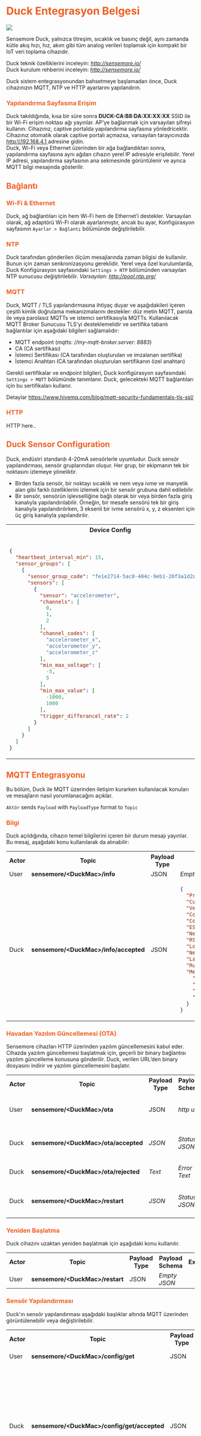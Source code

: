 # <span style="color: rgb(240,95,34)">Duck Entegrasyon Belgesi</span>
<img src="images/Sensemore_product_duck.gif"/>

Sensemore Duck, yalnızca titreşim, sıcaklık ve basınç değil, aynı zamanda kütle akış hızı, hız, akım gibi tüm analog verileri toplamak için kompakt bir IoT veri toplama cihazıdır.

Duck teknik özelliklerini inceleyin: _<http://sensemore.io/>_  
Duck kurulum rehberini inceleyin: _<http://sensemore.io/>_

Duck sistem entegrasyonundan bahsetmeye başlamadan önce, Duck cihazınızın MQTT, NTP ve HTTP ayarlarını yapılandırın.

### <span style="color: rgb(240,95,34)">Yapılandırma Sayfasına Erişim</span>
Duck takıldığında, kısa bir süre sonra **DUCK-CA:B8:DA:XX:XX:XX** SSID ile bir Wi-Fi erişim noktası ağı yayınlar. AP’ye bağlanmak için varsayılan şifreyi kullanın. Cihazınız, captive portalda yapılandırma sayfasına yönledricektir. Cihazınız otomatik olarak captive portalı açmazsa, varsayılan tarayıcınızda [http:\\\\192.168.4.1 ](http:\192.168.4.1) adresine gidin.  
Duck, Wi-Fi veya Ethernet üzerinden bir ağa bağlandıktan sonra, yapılandırma sayfasına aynı ağdan cihazın yerel IP adresiyle erişilebilir. Yerel IP adresi, yapılandırma sayfasının ana sekmesinde görüntülenir ve ayrıca MQTT bilgi mesajında gösterilir.

## <span style="color: rgb(240,95,34)">Bağlantı</span>

### <span style="color: rgb(240,95,34)">Wi-Fi & Ethernet</span>
Duck, ağ bağlantıları için hem Wi-Fi hem de Ethernet’i destekler. Varsayılan olarak, ağ adaptörü Wi-Fi olarak ayarlanmıştır, ancak bu ayar, Konfigürasyon sayfasının `Ayarlar > Bağlantı` bölümünde değiştirilebilir.

### <span style="color: rgb(240,95,34)">NTP</span>
Duck tarafından gönderilen ölçüm mesajlarında zaman bilgisi de kullanılır. Bunun için zaman senkronizasyonu gereklidir. Yerel veya özel kurulumlarda, Duck Konfigürasyon sayfasındaki  `Settings > NTP` bölümünden varsayılan NTP sunucusu değiştirilebilir.
_Varsayılan: <http://pool.ntp.org/>_

### <span style="color: rgb(240,95,34)">MQTT</span>
Duck, MQTT / TLS yapılandırmasına ihtiyaç duyar ve aşağıdakileri içeren çeşitli kimlik doğrulama mekanizmalarını destekler: düz metin MQTT, parola ile veya parolasız MQTTs ve istemci sertifikasıyla MQTTs. Kullanılacak MQTT Broker Sunucusu TLS’yi desteklemelidir ve sertifika tabanlı bağlantılar için aşağıdaki bilgileri sağlamalıdır:

-   MQTT endpoint (_mqtts: //my-mqtt-broker.server: 8883_)
-   CA (CA sertifikası)
-   İstemci Sertifikası (CA tarafından oluşturulan ve imzalanan sertifika)
-   İstemci Anahtarı (CA tarafından oluşturulan sertifikanın özel anahtarı)

Gerekli sertifikalar ve endpoint bilgileri, Duck konfigürasyon sayfasındaki `Settings > MQTT` bölümünde tanımlanır. Duck, gelecekteki MQTT bağlantıları için bu sertifikaları kullanır.

Detaylar
https://www.hivemq.com/blog/mqtt-security-fundamentals-tls-ssl/

### <span style="color: rgb(240,95,34)">HTTP</span>
HTTP here..

## <span style="color: rgb(240,95,34)">Duck Sensor Configuration</span>

Duck, endüstri standardı 4-20mA sensörlerle uyumludur. Duck sensör yapılandırması, sensör gruplarından oluşur. Her grup, bir ekipmanın tek bir noktasını izlemeye yöneliktir.  
- Birden fazla sensör, bir noktayı sıcaklık ve nem veya ivme ve manyetik alan gibi farklı özelliklerini izlemek için bir sensör grubuna dahil edilebilir.  
- Bir sensör, sensörün işlevselliğine bağlı olarak bir veya birden fazla giriş kanalıyla yapılandırılabilir. Örneğin, bir mesafe sensörü tek bir giriş kanalıyla yapılandırılırken, 3 eksenli bir ivme sensörü x, y, z eksenleri için üç giriş kanalıyla yapılandırılır.

<table>
<tr>
<th>Device Config</th>
<th>Explaniation</th>
</tr>
<tr>
<td>

```json

{
  "heartbeat_interval_min": 15,
  "sensor_groups": [
    {
      "sensor_group_code": "fe1e2714-5ac0-404c-9eb1-20f3a1d2a214",
      "sensors": [
        {
          "sensor": "accelerometer",
          "channels": [
            0,
            1,
            2
          ],
          "channel_codes": [
            "accelerometer_x",
            "accelerometer_y",
            "accelerometer_z"
          ],
          "min_max_voltage": [
            -5,
            5
          ],
          "min_max_value": [
            -1000,
            1000
          ],
          "trigger_differancel_rate": 2
        }
      ]
    }
  ]
}
```

</td>
<td>

```json

{
  "heartbeat_interval_min": 15,
  "sensor_groups": [
    {
      "sensor_group_code": "fe1e2714-5ac0-404c-9eb1-20f3a1d2a214",
      "sensors": [
        {
          "sensor": "accelerometer",
          "channels": [
            0,
            1,
            2
          ],
          "channel_codes": [
            "accelerometer_x",
            "accelerometer_y",
            "accelerometer_z"
          ],
          "min_max_voltage": [
            -5,
            5
          ],
          "min_max_value": [
            -1000,
            1000
          ],
          "trigger_differancel_rate": 2
        }
      ]
    }
  ]
}
```
</td>
<td>
</tr>
</table>

## <span style="color: rgb(240,95,34)">MQTT Entegrasyonu</span>

Bu bölüm, Duck ile MQTT üzerinden iletişim kurarken kullanılacak konuları ve mesajların nasıl yorumlanacağını açıklar.

`Aktör` sends `Payload` with `PayloadType` format to `Topic`

### <span style="color: rgb(240,95,34)">Bilgi</span>

Duck açıldığında, cihazın temel bilgilerini içeren bir durum mesajı yayınlar. Bu mesaj, aşağıdaki konu kullanılarak da alınabilir:

<table>
<tr>
<th>Actor</th>
<th>Topic</th>
<th>Payload Type</th>
<th>Payload Schema</th>
<th>Example</th>
</tr>
<tr>
<td>
User
</td>
<td>
<b> sensemore/&lt;DuckMac&gt;/info</b>
</td>
<td>
JSON
</td>
<td>
<i>Empty JSON</i>
</td>
<td>
<i></i>
</td>
</tr>
<tr>
<td>
Duck
</td>

<td><b>sensemore/&lt;DuckMac&gt;/info/accepted</b></td>

<td>JSON</td>
<td>

```json
{
  "Product": "Duck",
  "Current Running Application": "<DUCK_VERSION>",
  "Version": "<FIRMWARE_VERSION>",
  "Compile Date": "<FIRMWARE_COMPILE_DATE>",
  "Compile Time": "<FIRMWARE_COMPILE_TIME>",
  "ESP-IDF Version": "<ESPRESSIF_IDF_VERSION>",
  "Network Mode": "<SELECTED_NETWORK_ADAPTOR>",
  "RSSI": <RECEIVED_SIGNAL_STRENTGH_INDICATOR>,
  "Local IP": "<ASSIGNED_LOCAL_IP>",
  "Network MAC": "<NETWORK_MAC_ADDRESS>",
  "Last Reset Reason": "<RESET_REASON>",
  "Runtime MS": <TIME_SINCE_LAST_RESET>,
  "Memory Info": {
    "Total Free Bytes": <STORAGE_CAPACITY>,
    "Total Allocated Bytes": <USABLE_STORAGE>,
    "Min Free Bytes": <MIN_FREE_BTYES>,
    "Largest Free Bytes": <LARGEST_FREE_BYTES>
  }
}
```
</td>
<td>

```json
{
  "Product": "Duck",
  "Current Running Application": "Duck-3.0.0",
  "Version": "3.0.0",
  "Compile Date": "Jan 8 2018",
  "Compile Time": "12:00:00",
  "ESP-IDF Version": "v5.1.2",
  "Network Mode": "WIFI",
  "RSSI": -56,
  "Local IP": "192.168.1.153",
  "Network MAC": "00:00:00:00:00:00",
  "Last Reset Reason": "POWERON",
  "Runtime MS": 3244190,
  "Memory Info": {
    "Total Free Bytes": 4084904,
    "Total Allocated Bytes": 384008,
    "Min Free Bytes": 4038248,
    "Largest Free Bytes": 3997696
  }
}
```
</td>
</tr>
</table>

### <span style="color: rgb(240,95,34)">Havadan Yazılım Güncellemesi (OTA)</span>

Sensemore cihazları HTTP üzerinden yazılım güncellemesini kabul eder. Cihazda yazılım güncellemesi başlatmak için, geçerli bir binary bağlantısı yazılım güncelleme konusuna gönderilir. Duck, verilen URL’den binary dosyasını indirir ve yazılım güncellemesini başlatır.

<table>
<tr>
<th>Actor</th>
<th>Topic</th>
<th>Payload Type</th>
<th>Payload Schema</th>
<th>Example</th>
</tr>
<tr>
<td>
User
</td>

<td><b>sensemore/&lt;DuckMac&gt;/ota</b></td>
<td>JSON</td>
<td>
<i>http url</i>
</td>
<td>

```json
{
  "url" : "http://link.mydomain.com/Duck.bin"  
}
```
</td>
</tr>
<tr>
<td>
Duck
</td>

<td><b>sensemore/&lt;DuckMac&gt;/ota/accepted</b></td>
<td><i>JSON</i></td>
<td><i>Status JSON</i></td>
<td>

```json
{
  "status": "OTA accepted"
}
```
</td>
</tr>
<tr>
<td>
Duck
</td>

<td><b>sensemore/&lt;DuckMac&gt;/ota/rejected</b></td>
<td><i>Text</i></td>
<td><i>Error Text</i></td>
<td>
Invalid payload! Url can't be null. Valid payload scheme: {
	"url":"http://link.mydomain.com/Duck.bin"
}
</td>
</tr>
<tr>
<td>
Duck
</td>
<td><b>sensemore/&lt;DuckMac&gt;/restart</b></td>
<td><i>JSON</i></td>
<td><i>Status JSON</i></td>
<td>

```json
{
  "status": "Restarting device due to OTA"
}
```
</td>
</tr>
</table>

### <span style="color: rgb(240,95,34)">Yeniden Başlatma</span>

Duck cihazını uzaktan yeniden başlatmak için aşağıdaki konu kullanılır.

<table>
<tr>
<th>Actor</th>
<th>Topic</th>
<th>Payload Type</th>
<th>Payload Schema</th>
<th>Example</th>
</tr>
<tr>
<td>
User
</td>
<td>
<b> sensemore/&lt;DuckMac&gt;/restart</b>
</td>
<td>
JSON
</td>
<td>
<i>Empty JSON</i>
</td>
<td>
<i></i>
</td>
</tr>
</table>

### <span style="color: rgb(240,95,34)">Sensör Yapılandırması</span>

Duck'ın sensör yapılandırması aşağıdaki başlıklar altında MQTT üzerinden görüntülenebilir veya değiştirilebilir.

<table>
<tr>
<th>Actor</th>
<th>Topic</th>
<th>Payload Type</th>
<th>Payload Schema</th>
<th>Example</th>
</tr>
<tr>
<td>
User
</td>
<td>
<b> sensemore/&lt;DuckMac&gt;/config/get</b>
</td>
<td>
JSON
</td>
<td>
<i>Empty JSON</i>
</td>
<td>
<i></i>
</td>
</tr>
<tr>
	<td>
	Duck
	</td>
	<td>
	<b> sensemore/&lt;DuckMac&gt;/config/get/accepted</b>
	</td>
	<td>
	JSON
	</td>
	<td>
	<i>Config JSON</i>
	</td>
	<td>
	{
  "heartbeat_interval_min": 98,
  "sensor_groups": [
    {
      "sensor_group_code": "fe1e2714-5ac0-404c-9eb1-20f3a1d2a214",
      "sensors": [
        {
          "sensor": "accelerometer",
          "channels": [
            0
          ],
          "channel_codes": [
            "accelerometer_x"
          ],
          "min_max_voltage": [
            -5,
            5
          ],
          "min_max_value": [
            -1000,
            1000
          ],
          "trigger_differancel_rate": 2
        }
      ]
    }
  ]
}
	</td>
</tr>
</table>

:exclamation: Duck'ın sensör yapılandırmasını değiştirmek cihazın yeniden başlatılmasına neden olacaktır.

<table>
<tr>
<th>Actor</th>
<th>Topic</th>
<th>Payload Type</th>
<th>Payload Schema</th>
<th>Example</th>
</tr>
<tr>
<td>
User
</td>
<td>
<b> sensemore/&lt;DuckMac&gt;/config/set</b>
</td>
<td>
JSON
</td>
<td>
<i>Config JSON</i>
</td>
<td>
<i>
{
  "heartbeat_interval_min": 15,
  "sensor_groups": [
    {
      "sensor_group_code": "fe1e2714-5ac0-404c-9eb1-20f3a1d2a214",
      "sensors": [
        {
          "sensor": "accelerometer",
          "channels": [
            0
          ],
          "channel_codes": [
            "accelerometer_x"
          ],
          "min_max_voltage": [
            -5,
            5
          ],
          "min_max_value": [
            -1000,
            1000
          ],
          "trigger_differancel_rate": 2
        }
      ]
    }
  ]
}
</i>
</td>
</tr>
<tr>
	<td>
	Duck
	</td>
	<td>
	<b> sensemore/&lt;DuckMac&gt;/config/set/accepted</b>
	</td>
	<td>
	JSON
	</td>
	<td>
	<i>Status JSON</i>
	</td>
	<td>
	{
	"status": "OK, device will be restarted"
	}
	</td>
</tr>
</table>

### <span style="color: rgb(240,95,34)">Measuremnt</span>

Duck cihazı, ölçümleri tetiklemek için birden fazla yönteme sahip olup, yüksek performanslı veri toplama için tasarlanmıştır. Cihaz, verileri sürekli olarak toplar ve aşağıdaki mekanizmalara dayalı olarak ölçümleri yayınlama koşullarını değerlendirir:
**1.	Kalp Atışı (Heartbeat):**
Belirlenen kalp atışı değerini aşan bir süre boyunca hiçbir ölçüm yayınlanmamışsa, Duck otomatik olarak bir ölçüm yayınlar.

**2.	Tetik Farkı (Trigger Difference):**
Mevcut ve önceki ölçümler arasındaki fark, yapılandırılmış yüzde eşiğini aştığında Duck bir ölçüm yayınlar. Tetik Farkı, cihazın yapılandırma ayarlarından ayarlanabilir.

**3.	Sensemore Lake:**
Kullanıcılar, Sensemore Lake platformu üzerinden manuel ölçüm isteği gönderebilir.

**4.	MQTT:**
Manuel ölçüm talepleri MQTT üzerinden de gönderilebilir. MQTT konuları hakkında detaylı bilgiler aşağıda verilmiştir.

<table>
<tr>
<th>Actor</th>
<th>Topic</th>
<th>Payload Type</th>
<th>Payload Schema</th>
<th>Example</th>
</tr>
<tr>
<td>
User
</td>
<td>
<b> sensemore/&lt;DuckMac&gt;/device/&lt;DuckMac&gt;/measure/&lt;MEASUREMENT_UUID&gt;</b>
</td>
<td>
JSON
</td>
<td>
<i>Empty JSON</i>
</td>
<td>
<i></i>
</td>
</tr>
<tr>
	<td>
	Duck
	</td>
	<td>
	<b> sensemore/&lt;DuckMac&gt;/device/&lt;DuckMac&gt;/measure/&lt;MEASUREMENT_UUID&gt;/accepted<b>
	</td>
	<td>
	JSON
	</td>
	<td>
	<i>Status JSON</i>
	</td>
	<td>
	{
		"status": "initiated"
	}	
	</td>
	<tr>
	<td>
	Duck
	</td>
	<td>
	<b> sensemore/&lt;DuckMac&gt;/device/&lt;DuckMac&gt;/measure/&lt;MEASUREMENT_UUID&gt;/metadata<b>
	</td>
	<td>
	JSON
	</td>
	<td>
	<i>Metadata JSON</i>
	</td>
	<td>
	{
  "measurement_uid": "f86e2b10-6475-42ed-95ab-b37fe24ca888",
  "calibrated_sampling_rate": 6403,
  "sampling_rate": 6403,
  "unixtimestamp": "1734094422",
  "device-mac": "CA:B8:DA:DE:AD:00",
  "version": "3.0.0",
  "reason": "measurement_request",
  "channel0_rms": 1.504085898399353,
  "channel1_rms": -1,
  "channel2_rms": -1,
  "channel3_rms": -1,
  "channel4_rms": -1,
  "channel5_rms": -1,
  "channel6_rms": -1,
  "channel7_rms": -1,
  "config": {
    "heartbeat_interval_min": 98,
    "sensor_groups": [
      {
        "sensor_group_code": "fe1e2714-5ac0-404c-9eb1-20f3a1d2a214",
        "sensors": [
          {
            "sensor": "accelerometer",
            "channels": [
              0
            ],
            "channel_codes": [
              "accelerometer_x"
            ],
            "min_max_voltage": [
              -5,
              5
            ],
            "min_max_value": [
              -1000,
              1000
            ],
            "trigger_differancel_rate": 2
          }
        ]
      }
    ]
  }
}
	</td>
</tr>
</tr>
</table>

## <span style="color: rgb(240,95,34)">HTTP Entegrasyonu</span>

heree.